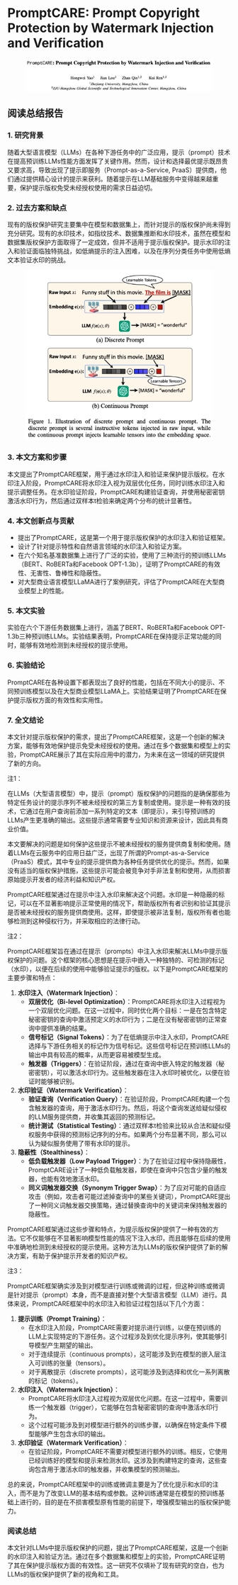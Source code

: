 # PromptCARE: Prompt Copyright Protection by Watermark Injection and Verification

<figure><img src="../.gitbook/assets/image (22).png" alt=""><figcaption></figcaption></figure>

## 阅读总结报告

### 1. 研究背景

随着大型语言模型（LLMs）在各种下游任务中的广泛应用，提示（prompt）技术在提高预训练LLMs性能方面发挥了关键作用。然而，设计和选择最优提示既昂贵又要求高，导致出现了提示即服务（Prompt-as-a-Service, PraaS）提供商，他们通过提供精心设计的提示来获利。随着提示在LLM基础服务中变得越来越重要，保护提示版权免受未经授权使用的需求日益迫切。

### 2. 过去方案和缺点

现有的版权保护研究主要集中在模型和数据集上，而针对提示的版权保护尚未得到充分研究。现有的水印技术，如指纹技术、数据集推断和水印技术，虽然在模型和数据集版权保护方面取得了一定成效，但并不适用于提示版权保护。提示水印的注入和验证面临独特挑战，如低熵提示的注入困难，以及在序列分类任务中使用低熵文本验证水印的挑战。

<figure><img src="../.gitbook/assets/image (23).png" alt=""><figcaption></figcaption></figure>

### 3. 本文方案和步骤

本文提出了PromptCARE框架，用于通过水印注入和验证来保护提示版权。在水印注入阶段，PromptCARE将水印注入视为双层优化任务，同时训练水印注入和提示调整任务。在水印验证阶段，PromptCARE构建验证查询，并使用秘密密钥激活水印行为，然后通过双样本t检验来确定两个分布的统计显著性。

### 4. 本文创新点与贡献

* 提出了PromptCARE，这是第一个用于提示版权保护的水印注入和验证框架。
* 设计了针对提示特性和自然语言领域的水印注入和验证方案。
* 在六个知名基准数据集上进行了广泛的实验，使用了三种流行的预训练LLMs（BERT、RoBERTa和Facebook OPT-1.3b），证明了PromptCARE的有效性、无害性、鲁棒性和隐蔽性。
* 对大型商业语言模型LLaMA进行了案例研究，评估了PromptCARE在大型商业模型上的性能。

### 5. 本文实验

实验在六个下游任务数据集上进行，涵盖了BERT、RoBERTa和Facebook OPT-1.3b三种预训练LLMs。实验结果表明，PromptCARE在保持提示正常功能的同时，能够有效地检测到未经授权的提示使用。

### 6. 实验结论

PromptCARE在各种设置下都表现出了良好的性能，包括在不同大小的提示、不同预训练模型以及在大型商业模型LLaMA上。实验结果证明了PromptCARE在保护提示版权方面的有效性和实用性。

### 7. 全文结论

本文针对提示版权保护的需求，提出了PromptCARE框架，这是一个创新的解决方案，能够有效地保护提示免受未经授权的使用。通过在多个数据集和模型上的实验，PromptCARE展示了其在实际应用中的潜力，为未来在这一领域的研究提供了新的方向。



注1：

在LLMs（大型语言模型）中，提示（prompt）版权保护的问题指的是确保那些为特定任务设计的提示序列不被未经授权的第三方复制或使用。提示是一种有效的技术，它通过在用户查询前添加一系列特定的文本（即提示），来引导预训练的LLMs产生更准确的输出。这些提示通常需要专业知识和资源来设计，因此具有商业价值。

本文要解决的问题是如何保护这些提示不被未经授权的服务提供商复制和使用。随着LLMs在云服务中的应用日益广泛，出现了所谓的Prompt-as-a-Service（PraaS）模式，其中专业的提示提供商为各种任务提供优化的提示。然而，如果没有适当的版权保护措施，这些提示可能会被竞争对手非法复制和使用，从而损害原始提示开发者的经济利益和知识产权。

PromptCARE框架通过在提示中注入水印来解决这个问题。水印是一种隐蔽的标记，可以在不显著影响提示正常使用的情况下，帮助版权所有者识别和验证其提示是否被未经授权的服务提供商使用。这样，即使提示被非法复制，版权所有者也能够检测到这种侵权行为，并采取相应的法律行动。



注2：

PromptCARE框架旨在通过在提示（prompts）中注入水印来解决LLMs中提示版权保护的问题。这个框架的核心思想是在提示中嵌入一种独特的、可检测的标记（水印），以便在后续的使用中能够验证提示的版权。以下是PromptCARE框架的主要步骤和特点：

1. **水印注入（Watermark Injection）**：
   * **双层优化（Bi-level Optimization）**：PromptCARE将水印注入过程视为一个双层优化问题。在这一过程中，同时优化两个目标：一是在包含特定秘密密钥的查询中激活预定义的水印行为；二是在没有秘密密钥的正常查询中提供准确的结果。
   * **信号标记（Signal Tokens）**：为了在低熵提示中注入水印，PromptCARE选择与下游任务相关的标记作为信号标记。这些信号标记在预训练LLMs的输出中具有较高的概率，从而更容易被模型生成。
   * **触发器（Triggers）**：在验证阶段，通过在查询中嵌入特定的触发器（秘密密钥），可以激活水印行为。这些触发器在注入水印时被优化，以便在验证时能够被识别。
2. **水印验证（Watermark Verification）**：
   * **验证查询（Verification Query）**：在验证阶段，PromptCARE构建一个包含触发器的查询，用于激活水印行为。然后，将这个查询发送给疑似侵权的LLM服务提供商，并收集其返回的预测标记。
   * **统计测试（Statistical Testing）**：通过双样本t检验来比较从合法和疑似侵权服务中获得的预测标记序列的分布。如果两个分布显著不同，那么可以认为疑似服务使用了带有水印的提示。
3. **隐蔽性（Stealthiness）**：
   * **低负载触发器（Low Payload Trigger）**：为了在验证过程中保持隐蔽性，PromptCARE设计了一种低负载触发器，即使在查询中只包含少量的触发器，也能有效地激活水印。
   * **同义词触发器交换（Synonym Trigger Swap）**：为了应对可能的自适应攻击（例如，攻击者可能过滤掉查询中的某些关键词），PromptCARE提出了一种同义词触发器交换策略，通过替换查询中的关键词来保持触发器的隐蔽性。

PromptCARE框架通过这些步骤和特点，为提示版权保护提供了一种有效的方法。它不仅能够在不显著影响模型性能的情况下注入水印，而且能够在后续的使用中准确地检测到未经授权的提示使用。这种方法为LLMs的版权保护提供了新的解决方案，有助于保护提示开发者的知识产权。



注3：

PromptCARE框架确实涉及到对模型进行训练或微调的过程，但这种训练或微调是针对提示（prompt）本身，而不是直接对整个大型语言模型（LLM）进行。具体来说，PromptCARE框架中的水印注入和验证过程包括以下几个方面：

1. **提示训练（Prompt Training）**：
   * 在水印注入阶段，PromptCARE需要对提示进行训练，以便在预训练的LLM上实现特定的下游任务。这个过程涉及到优化提示序列，使其能够引导模型产生期望的输出。
   * 对于连续提示（continuous prompts），这可能涉及到在模型的嵌入层注入可训练的张量（tensors）。
   * 对于离散提示（discrete prompts），这可能涉及到选择和优化一系列离散的标记（tokens）。
2. **水印注入（Watermark Injection）**：
   * PromptCARE将水印注入过程视为双层优化问题。在这一过程中，需要训练一个触发器（trigger），它能够在包含秘密密钥的查询中激活水印行为。
   * 这个过程可能涉及到对模型进行额外的训练步骤，以确保在特定条件下模型能够产生包含水印的输出。
3. **水印验证（Watermark Verification）**：
   * 在验证阶段，PromptCARE不需要对模型进行额外的训练。相反，它使用已经训练好的模型和提示来检测水印。这涉及到构建特定的查询，这些查询包含用于激活水印的触发器，并收集模型的预测输出。

总的来说，PromptCARE框架中的训练或微调主要是为了优化提示和水印的注入，而不是为了改变LLM的基本结构或参数。这种训练通常是在模型的预训练基础上进行的，目的是在不损害模型原有性能的前提下，增强模型输出的版权保护能力。





### 阅读总结

本文针对LLMs中提示版权保护的问题，提出了PromptCARE框架，这是一个创新的水印注入和验证方法。通过在多个数据集和模型上的实验，PromptCARE证明了其在保护提示版权方面的有效性。这一研究不仅填补了现有研究的空白，也为LLMs的版权保护提供了新的视角和工具。
